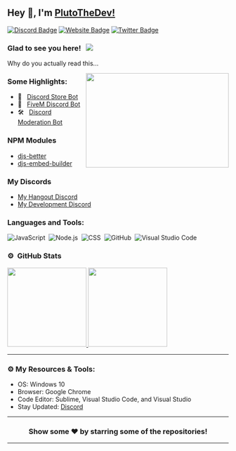 ## Hey 👋, I'm [PlutoTheDev!](https://plutothe.dev/)


[![Discord Badge](https://img.shields.io/badge/-Discord-0e76a8?style=flat-square&logo=Discord&logoColor=white)](https://plutothe.dev/discord)
[![Website Badge](https://img.shields.io/badge/Website-3b5998?style=flat-square&logo=google-chrome&logoColor=white)](https://plutothe.dev/)
[![Twitter Badge](https://img.shields.io/badge/-Twitter-00acee?style=flat-square&logo=Twitter&logoColor=white)](https://twitter.com/poll_braxton)

### Glad to see you here! &nbsp; ![](https://komarev.com/ghpvc/?username=braxtongpoll&label=Views&color=blue&style=plastic)

Why do you actually read this...

<img align="right" height="215" width="325" alt="" src="https://media.discordapp.net/attachments/704542101991587881/840043206468698112/Braxcock.gif" />


### Some Highlights:

- 📌 &nbsp; [Discord Store Bot](https://github.com/braxtongpoll/fivem-developer-bot-discord)
- 🚀 &nbsp; [FiveM Discord Bot](https://github.com/braxtongpoll/fivem-discord-bot)
- 🛠️ &nbsp; [Discord Moderation Bot](https://github.com/braxtongpoll/Discord-Moderation-Bot)

### NPM Modules

- [djs-better](https://www.npmjs.com/package/djs-better)
- [djs-embed-builder](https://www.npmjs.com/package/djs-embed-builder)

### My Discords

- [My Hangout Discord](https://plutothe.dev/discord)
- [My Development Discord](https://plutothe.dev/discord)

### Languages and Tools:

![JavaScript](https://img.shields.io/badge/-JavaScript-333333?style=flat&logo=javascript)&nbsp;
![Node.js](https://img.shields.io/badge/-Node.js-333333?style=flat&logo=node.js)&nbsp;
![CSS](https://img.shields.io/badge/-CSS-333333?style=flat&logo=CSS3&logoColor=1572B6)&nbsp;
![GitHub](https://img.shields.io/badge/-GitHub-333333?style=flat&logo=github)&nbsp;
![Visual Studio Code](https://img.shields.io/badge/-Visual%20Studio%20Code-333333?style=flat&logo=visual-studio-code&logoColor=007ACC)&nbsp;

### ⚙️ &nbsp;GitHub Stats

<p align="left">
<a href="https://github.com/braxtongpoll">
  <img height="180em" src="https://github-readme-stats-eight-theta.vercel.app/api?username=braxtongpoll&show_icons=true&theme=react&include_all_commits=true&count_private=true"/>
  <img height="180em" src="https://github-readme-stats-eight-theta.vercel.app/api/top-langs/?username=braxtongpoll&layout=compact&langs_count=8&theme=react"/>
</a>
</p>

---

### ⚙️ My Resources & Tools:

- OS: Windows 10
- Browser: Google Chrome
- Code Editor: Sublime, Visual Studio Code, and Visual Studio
- Stay Updated: [Discord](https://plutothe.dev/discord)

---

<h3 align=center>Show some ❤️ by starring some of the repositories!</h3>

---
